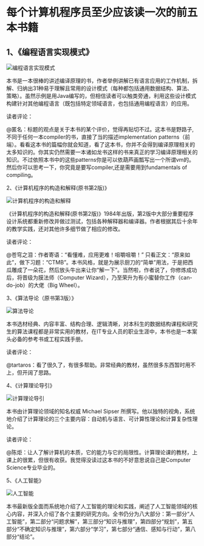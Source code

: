 #  每个计算机程序员至少应该读一次的前五本书籍

## 1、《编程语言实现模式》

![编程语言实现模式](http://p3.pstatp.com/large/pgc-image/76f8bd0adfc54af0bc69b1ab8f1f02c3)

本书是一本很棒的讲述编译原理的书，作者举例讲解已有语言应用的工作机制，拆解、归纳出31种易于理解且常用的设计模式（每种都包括通用数据结构、算法、策略）。虽然示例是用Java编写的，但相信读者可以触类旁通，利用这些设计模式构建针对其他编程语言（既包括特定领域语言，也包括通用编程语言）的应用。

读者评论：

@匿名：标题的观点是关于本书的某个评价，觉得再贴切不过。这本书是野路子,不同于任何一本compiler的书，直接了当的描述implementation patterns（前端）。看看这本书的篇幅你就会知道，看了这本书，你并不会得到编译原理相关的太多知识的。你其实仍然需要一本诸如龙书这样的书来真正的学习编译原理相关的知识。不过依照本书中的这些patterns你是可以依葫芦画瓢写出一个所谓vm的。然后你可以思考一下，你究竟是要写compiler,还是需要用到fundamentals of compiling。





2、《计算机程序的构造和解释(原书第2版)》

![计算机程序的构造和解释](http://p3.pstatp.com/large/pgc-image/922e29e307614832ac97e7e660753923)


《计算机程序的构造和解释(原书第2版)》1984年出版，第2版中大部分重要程序设计系统都重新修改并做过测试，包括各种解释器和编译器。作者根据其后十余年的教学实践，还对其他许多细节做了相应的修改。

读者评论：

@苍穹之泪：作者寄语：“看懂难，应用更难！咀嚼咀嚼！” 只看正文：“原来如此”，做下习题：“CTMB”。本书风格，就是为展示厨刀的“简单”用法，于是把西瓜雕成了一朵花，然后放头牛出来让你“解一下”。当然啦，作者说了，你修炼成功后，将晋级为膜法师（Computer Wizard），乃至荣升为有小蜜替你工作（can-do-job）的大佬（Big Wheel）。

3、《算法导论（原书第3版）》

![算法导论](http://p1.pstatp.com/large/pgc-image/86e00c94be454792b22d2c68d640728d)


本书选材经典、内容丰富、结构合理、逻辑清晰，对本科生的数据结构课程和研究生的算法课程都是非常实用的教材，在IT专业人员的职业生涯中，本书也是一本案头必备的参考书或工程实践手册。



读者评论：

@tartaros：看了很久了，有很多帮助。非常经典的教材，虽然很多东西暂时用不上，但开阔了思路。



4、《计算理论导引》

![计算理论导引](http://p3.pstatp.com/large/pgc-image/d2729f630aa045838aadb2b359a39e96)


本书由计算理论领域的知名权威 Michael Sipser 所撰写。他以独特的视角，系统地介绍了计算理论的三个主要内容：自动机与语言、可计算性理论和计算复杂性理论。

读者评论：

@陈炬：让人了解计算机的本质，它的能力与它的局限性。计算理论课的教材，上课上的很累，但很有收获。我觉得没读过这本书的不好意思说自己是Computer Science专业毕业的。


5、《人工智能》

![人工智能](http://p1.pstatp.com/large/pgc-image/fbe84fc4af784d1eb752fce9e85b8551)


本书最新版全面而系统地介绍了人工智能的理论和实践，阐述了人工智能领域的核心内容，并深入介绍了各个主要的研究方向。全书仍分为八大部分：第一部分“人工智能”，第二部分“问题求解”，第三部分“知识与推理”，第四部分“规划”，第五部分“不确定知识与推理”，第六部分“学习”，第七部分“通信、感知与行动”，第八部分“结论”。
